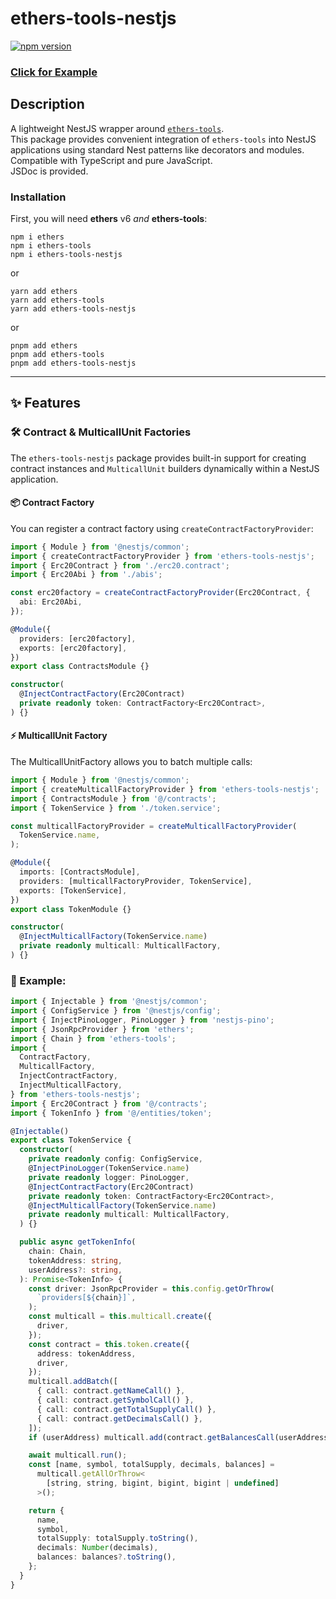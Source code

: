 # ethers-tools-nestjs

[![npm version](https://badge.fury.io/js/ethers-tools-nestjs.svg)](https://badge.fury.io/js/ethers-tools-nestjs)

### [Click for Example](https://github.com/neuroborus/nest-template/tree/examples/ethers-tools-nestjs)

## Description

A lightweight NestJS wrapper around [`ethers-tools`](https://github.com/neuroborus/ethers-tools).  
This package provides convenient integration of `ethers-tools` into NestJS applications using standard
Nest patterns like decorators and modules.
Compatible with TypeScript and pure JavaScript.  
JSDoc is provided.

### Installation

First, you will need **ethers** v6 _and_ **ethers-tools**:

```shell
npm i ethers
npm i ethers-tools
npm i ethers-tools-nestjs
```

or

```shell
yarn add ethers
yarn add ethers-tools
yarn add ethers-tools-nestjs
```

or

```shell
pnpm add ethers
pnpm add ethers-tools
pnpm add ethers-tools-nestjs
```

---

## ✨ Features

### 🛠 Contract & MulticallUnit Factories

The `ethers-tools-nestjs` package provides built-in support for creating contract instances and `MulticallUnit` builders dynamically within a NestJS application.

#### 📦 Contract Factory

You can register a contract factory using `createContractFactoryProvider`:

```typescript
import { Module } from '@nestjs/common';
import { createContractFactoryProvider } from 'ethers-tools-nestjs';
import { Erc20Contract } from './erc20.contract';
import { Erc20Abi } from './abis';

const erc20factory = createContractFactoryProvider(Erc20Contract, {
  abi: Erc20Abi,
});

@Module({
  providers: [erc20factory],
  exports: [erc20factory],
})
export class ContractsModule {}
```

```typescript
constructor(
  @InjectContractFactory(Erc20Contract)
  private readonly token: ContractFactory<Erc20Contract>,
) {}
```

#### ⚡ MulticallUnit Factory

The MulticallUnitFactory allows you to batch multiple calls:

```typescript
import { Module } from '@nestjs/common';
import { createMulticallFactoryProvider } from 'ethers-tools-nestjs';
import { ContractsModule } from '@/contracts';
import { TokenService } from './token.service';

const multicallFactoryProvider = createMulticallFactoryProvider(
  TokenService.name,
);

@Module({
  imports: [ContractsModule],
  providers: [multicallFactoryProvider, TokenService],
  exports: [TokenService],
})
export class TokenModule {}
```

```typescript
constructor(
  @InjectMulticallFactory(TokenService.name)
  private readonly multicall: MulticallFactory,
) {}
```

### 👀 Example:

```typescript
import { Injectable } from '@nestjs/common';
import { ConfigService } from '@nestjs/config';
import { InjectPinoLogger, PinoLogger } from 'nestjs-pino';
import { JsonRpcProvider } from 'ethers';
import { Chain } from 'ethers-tools';
import {
  ContractFactory,
  MulticallFactory,
  InjectContractFactory,
  InjectMulticallFactory,
} from 'ethers-tools-nestjs';
import { Erc20Contract } from '@/contracts';
import { TokenInfo } from '@/entities/token';

@Injectable()
export class TokenService {
  constructor(
    private readonly config: ConfigService,
    @InjectPinoLogger(TokenService.name)
    private readonly logger: PinoLogger,
    @InjectContractFactory(Erc20Contract)
    private readonly token: ContractFactory<Erc20Contract>,
    @InjectMulticallFactory(TokenService.name)
    private readonly multicall: MulticallFactory,
  ) {}

  public async getTokenInfo(
    chain: Chain,
    tokenAddress: string,
    userAddress?: string,
  ): Promise<TokenInfo> {
    const driver: JsonRpcProvider = this.config.getOrThrow(
      `providers[${chain}]`,
    );
    const multicall = this.multicall.create({
      driver,
    });
    const contract = this.token.create({
      address: tokenAddress,
      driver,
    });
    multicall.addBatch([
      { call: contract.getNameCall() },
      { call: contract.getSymbolCall() },
      { call: contract.getTotalSupplyCall() },
      { call: contract.getDecimalsCall() },
    ]);
    if (userAddress) multicall.add(contract.getBalancesCall(userAddress));

    await multicall.run();
    const [name, symbol, totalSupply, decimals, balances] =
      multicall.getAllOrThrow<
        [string, string, bigint, bigint, bigint | undefined]
      >();

    return {
      name,
      symbol,
      totalSupply: totalSupply.toString(),
      decimals: Number(decimals),
      balances: balances?.toString(),
    };
  }
}
```
